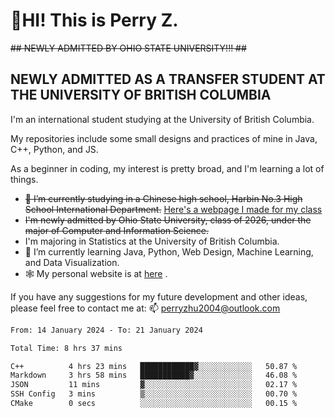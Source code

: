 # 🌄HI! This is Perry Z. <br> #
<s>## NEWLY ADMITTED BY OHIO STATE UNIVERSITY!!! ##</s>
## NEWLY ADMITTED AS A TRANSFER STUDENT AT THE UNIVERSITY OF BRITISH COLUMBIA ##
I'm an international student studying at the University of British Columbia. <br>

My repositories include some small designs and practices of mine in Java, C++, Python, and JS. <br>

As a beginner in coding, my interest is pretty broad, and I'm learning a lot of things. <br>
- <s>🔭 I’m currently studying in a Chinese high school, Harbin No.3 High School International Department.</s> [Here's a webpage I made for my class](https://perry2004.github.io/weirdos/)
- <s> I'm newly admitted by Ohio State University, class of 2026, under the major of Computer and Information Science. </s>
- I'm majoring in Statistics at the University of British Columbia. 
- 🌱 I’m currently learning Java, Python, Web Design, Machine Learning, and Data Visualization. 
- 🕸️ My personal website is at <a href="https://zhu-yp.cn">here</a> .  

If you have any suggestions for my future development and other ideas, please feel free to contact me at: 📫 [perryzhu2004@outlook.com](mailto:perryzhu2004@outlook.com)

<!--START_SECTION:waka-->

```txt
From: 14 January 2024 - To: 21 January 2024

Total Time: 8 hrs 37 mins

C++          4 hrs 23 mins   ████████████▓░░░░░░░░░░░░   50.87 %
Markdown     3 hrs 58 mins   ███████████▓░░░░░░░░░░░░░   46.08 %
JSON         11 mins         ▓░░░░░░░░░░░░░░░░░░░░░░░░   02.17 %
SSH Config   3 mins          ▒░░░░░░░░░░░░░░░░░░░░░░░░   00.70 %
CMake        0 secs          ░░░░░░░░░░░░░░░░░░░░░░░░░   00.15 %
```

<!--END_SECTION:waka-->
